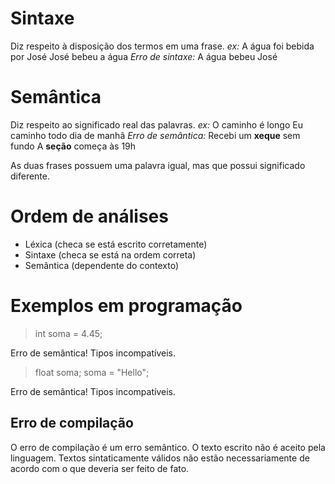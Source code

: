 # Sintaxe
Diz respeito à disposição dos termos em uma frase.
*ex:*
A água foi bebida por José
José bebeu a água
*Erro de sintaxe:*
A água bebeu José

# Semântica
Diz respeito ao significado real das palavras.
*ex:*
O caminho é longo
Eu caminho todo dia de manhã
*Erro de semântica:*
Recebi um **xeque** sem fundo
A **seção** começa às 19h

As duas frases possuem uma palavra igual, mas que possui significado diferente.

# Ordem de análises
- Léxica (checa se está escrito corretamente)
- Sintaxe (checa se está na ordem correta)
- Semântica (dependente do contexto)

# Exemplos em programação

> int soma = 4.45;

Erro de semântica! Tipos incompatíveis.

>float soma;
>soma = "Hello";

Erro de semântica! Tipos incompatíveis.

## Erro de compilação
O erro de compilação é um erro semântico. O texto escrito não é aceito pela linguagem.
Textos sintaticamente válidos não estão necessariamente de acordo com o que deveria ser feito de fato.

